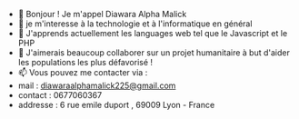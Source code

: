- 👋 Bonjour ! Je m'appel Diawara Alpha Malick
- 👀 je m'interesse à la technologie et à l'informatique en général
- 🌱 J'apprends actuellement les languages web tel que le Javascript et le PHP
- 💞️ J'aimerais beaucoup collaborer sur un projet humanitaire à but d'aider les populations les plus défavorisé !
- 📫 Vous pouvez me contacter via : 
-    mail    : diawaraalphamalick225@gmail.com 
-   contact  : 0677060367
-   addresse : 6 rue emile duport , 69009 Lyon - France





